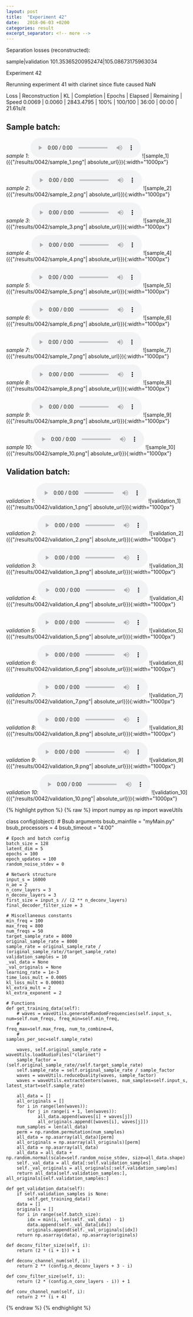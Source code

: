 ```yaml
---
layout: post
title:  "Experiment 42"
date:   2018-06-03 +0200
categories: result
excerpt_separator: <!-- more -->
---
```

Separation losses (reconstructed):

sample|validation
101.35365200952474|105.08673175963034<!-- more -->

Experiment 42

Rerunning experiment 41 with clarinet since flute caused NaN

Loss | Reconstruction | KL | Completion | Epochs | Elapsed | Remaining | Speed
0.0069 | 0.0060 | 2843.4795 | 100% | 100/100 | 36:00 | 00:00 | 21.61s/it

## **Sample batch**:
_sample 1_:
<audio src="/ResultsOverview/results/0042/sample_1.wav" controls preload></audio>
![sample_1]({{"/results/0042/sample_1.png"| absolute_url}}){:width="1000px"}

_sample 2_:
<audio src="/ResultsOverview/results/0042/sample_2.wav" controls preload></audio>
![sample_2]({{"/results/0042/sample_2.png"| absolute_url}}){:width="1000px"}

_sample 3_:
<audio src="/ResultsOverview/results/0042/sample_3.wav" controls preload></audio>
![sample_3]({{"/results/0042/sample_3.png"| absolute_url}}){:width="1000px"}

_sample 4_:
<audio src="/ResultsOverview/results/0042/sample_4.wav" controls preload></audio>
![sample_4]({{"/results/0042/sample_4.png"| absolute_url}}){:width="1000px"}

_sample 5_:
<audio src="/ResultsOverview/results/0042/sample_5.wav" controls preload></audio>
![sample_5]({{"/results/0042/sample_5.png"| absolute_url}}){:width="1000px"}

_sample 6_:
<audio src="/ResultsOverview/results/0042/sample_6.wav" controls preload></audio>
![sample_6]({{"/results/0042/sample_6.png"| absolute_url}}){:width="1000px"}

_sample 7_:
<audio src="/ResultsOverview/results/0042/sample_7.wav" controls preload></audio>
![sample_7]({{"/results/0042/sample_7.png"| absolute_url}}){:width="1000px"}

_sample 8_:
<audio src="/ResultsOverview/results/0042/sample_8.wav" controls preload></audio>
![sample_8]({{"/results/0042/sample_8.png"| absolute_url}}){:width="1000px"}

_sample 9_:
<audio src="/ResultsOverview/results/0042/sample_9.wav" controls preload></audio>
![sample_9]({{"/results/0042/sample_9.png"| absolute_url}}){:width="1000px"}

_sample 10_:
<audio src="/ResultsOverview/results/0042/sample_10.wav" controls preload></audio>
![sample_10]({{"/results/0042/sample_10.png"| absolute_url}}){:width="1000px"}

## **Validation batch**:
_validation 1_:
<audio src="/ResultsOverview/results/0042/validation_1.wav" controls preload></audio>
![validation_1]({{"/results/0042/validation_1.png"| absolute_url}}){:width="1000px"}

_validation 2_:
<audio src="/ResultsOverview/results/0042/validation_2.wav" controls preload></audio>
![validation_2]({{"/results/0042/validation_2.png"| absolute_url}}){:width="1000px"}

_validation 3_:
<audio src="/ResultsOverview/results/0042/validation_3.wav" controls preload></audio>
![validation_3]({{"/results/0042/validation_3.png"| absolute_url}}){:width="1000px"}

_validation 4_:
<audio src="/ResultsOverview/results/0042/validation_4.wav" controls preload></audio>
![validation_4]({{"/results/0042/validation_4.png"| absolute_url}}){:width="1000px"}

_validation 5_:
<audio src="/ResultsOverview/results/0042/validation_5.wav" controls preload></audio>
![validation_5]({{"/results/0042/validation_5.png"| absolute_url}}){:width="1000px"}

_validation 6_:
<audio src="/ResultsOverview/results/0042/validation_6.wav" controls preload></audio>
![validation_6]({{"/results/0042/validation_6.png"| absolute_url}}){:width="1000px"}

_validation 7_:
<audio src="/ResultsOverview/results/0042/validation_7.wav" controls preload></audio>
![validation_7]({{"/results/0042/validation_7.png"| absolute_url}}){:width="1000px"}

_validation 8_:
<audio src="/ResultsOverview/results/0042/validation_8.wav" controls preload></audio>
![validation_8]({{"/results/0042/validation_8.png"| absolute_url}}){:width="1000px"}

_validation 9_:
<audio src="/ResultsOverview/results/0042/validation_9.wav" controls preload></audio>
![validation_9]({{"/results/0042/validation_9.png"| absolute_url}}){:width="1000px"}

_validation 10_:
<audio src="/ResultsOverview/results/0042/validation_10.wav" controls preload></audio>
![validation_10]({{"/results/0042/validation_10.png"| absolute_url}}){:width="1000px"}


{% highlight python %}
{% raw %}
import numpy as np
import waveUtils


class config(object):
	# Bsub arguments
	bsub_mainfile = "myMain.py"
	bsub_processors = 4
	bsub_timeout = "4:00"

	# Epoch and batch config
	batch_size = 128
	latent_dim = 5
	epochs = 100
	epoch_updates = 100
	random_noise_stdev = 0

	# Network structure
	input_s = 16000
	n_ae = 2
	n_conv_layers = 3
	n_deconv_layers = 3
	first_size = input_s // (2 ** n_deconv_layers)
	final_decoder_filter_size = 3

	# Miscellaneous constants
	min_freq = 100
	max_freq = 800
	num_freqs = 50
	target_sample_rate = 8000
	original_sample_rate = 8000
	sample_rate = original_sample_rate / (original_sample_rate//target_sample_rate)
	validation_samples = 10
	_val_data = None
	_val_originals = None
	learning_rate = 1e-3
	time_loss_mult = 0.0005
	kl_loss_mult = 0.00003
	kl_extra_mult = 2
	kl_extra_exponent = 2

	# Functions
	def get_training_data(self):
		# waves = waveUtils.generateRandomFrequencies(self.input_s, num=self.num_freqs, freq_min=self.min_freq,
		#                                            freq_max=self.max_freq, num_to_combine=4,
		#                                            samples_per_sec=self.sample_rate)

		waves, self.original_sample_rate = waveUtils.loadAudioFiles("clarinet")
		sample_factor = (self.original_sample_rate//self.target_sample_rate)
		self.sample_rate = self.original_sample_rate / sample_factor
		waves = waveUtils.reduceQuality(waves, sample_factor)
		waves = waveUtils.extractCenters(waves, num_samples=self.input_s, latest_start=self.sample_rate)

		all_data = []
		all_originals = []
		for i in range(len(waves)):
			for j in range(i + 1, len(waves)):
				all_data.append(waves[i] + waves[j])
				all_originals.append([waves[i], waves[j]])
		num_samples = len(all_data)
		perm = np.random.permutation(num_samples)
		all_data = np.asarray(all_data)[perm]
		all_originals = np.asarray(all_originals)[perm]
		all_data = np.asarray(all_data)
		all_data = all_data + np.random.normal(scale=self.random_noise_stdev, size=all_data.shape)
		self._val_data = all_data[:self.validation_samples]
		self._val_originals = all_originals[:self.validation_samples]
		return all_data[self.validation_samples:], all_originals[self.validation_samples:]

	def get_validation_data(self):
		if self.validation_samples is None:
			self.get_training_data()
		data = []
		originals = []
		for i in range(self.batch_size):
			idx = min(i, len(self._val_data) - 1)
			data.append(self._val_data[idx])
			originals.append(self._val_originals[idx])
		return np.asarray(data), np.asarray(originals)

	def deconv_filter_size(self, i):
		return (2 * (i + 1)) + 1

	def deconv_channel_num(self, i):
		return 2 ** (config.n_deconv_layers + 3 - i)

	def conv_filter_size(self, i):
		return (2 * (config.n_conv_layers - i)) + 1

	def conv_channel_num(self, i):
		return 2 ** (i + 4)

{% endraw %}
{% endhighlight %}
